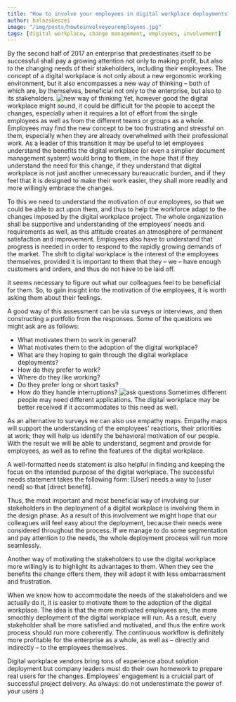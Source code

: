 ```yaml
---
title: "How to involve your employees in digital workplace deployments?"
author: balazskeszei
image: "/img/posts/howtoinvolveyouremployees.jpg"
tags: [digital workplace, change management, employees, involvement]
---
```

By the second half of 2017 an enterprise that predestinates itself to be successful shall pay a growing attention not only to making profit, but also to the changing needs of their stakeholders, including their employees. The concept of a digital workplace is not only about a new ergonomic working environment, but it also encompasses a new way of thinking – both of which are, by themselves, beneficial not only to the enterprise, but also to its stakeholders.
![new way of thinking](img/posts/newwayofthinking.jpg)
Yet, however good the digital workplace might sound, it could be difficult for the people to accept the changes, especially when it requires a lot of effort from the single employees as well as from the different teams or groups as a whole. Employees may find the new concept to be too frustrating and stressful on them, especially when they are already overwhelmed with their professional work. As a leader of this transition it may be useful to let employees understand the benefits the digital workplace (or even a simplier document management system) would bring to them, in the hope that if they understand the need for this change, if they understand that digital workplace is not just another unnecessary bureaucratic burden, and if they feel that it is designed to make their work easier, they shall more readily and more willingly embrace the changes.

To this we need to understand the motivation of our employees, so that we could be able to act upon them, and thus to help the workforce adapt to the changes imposed by the digital workplace project. The whole organization shall be supportive and understanding of the employees’ needs and requirements as well, as this attitude creates an atmosphere of permanent satisfaction and improvement. Employees also have to understand that progress is needed in order to respond to the rapidly growing demands of the market. The shift to digital workplace is the interest of the employees themselves, provided it is important to them that they – we – have enough customers and orders, and thus do not have to be laid off.

It seems necessary to figure out what our colleagues feel to be beneficial for them. So, to gain insight into the motivation of the employees, it is worth asking them about their feelings.

A good way of this assessment can be via surveys or interviews, and then constructing a portfolio from the responses.
Some of the questions we might ask are as follows:
- What motivates them to work in general?
- What motivates them to the adoption of the digital workplace?
- What are they hoping to gain through the digital workplace deployments?
- How do they prefer to work?
- Where do they like working?
- Do they prefer long or short tasks?
- How do they handle interruptions?
![ask questions](img/posts/magnifying-glass.jpg)
Sometimes different people may need different applications. The digital workplace may be better received if it accommodates to this need as well.

As an alternative to surveys we can also use empathy maps. Empathy maps will support the understanding of the employees’ reactions, their priorities at work; they will help us identify the behavioral motivation of our people. With the result we will be able to understand, segment and provide for employees, as well as to refine the features of the digital workplace.

A well-formatted needs statement is also helpful in finding and keeping the focus on the intended purpose of the digital workplace. The successful needs statement takes the following form: [User] needs a way to [user need] so that [direct benefit].

Thus, the most important and most beneficial way of involving our stakeholders in the deployment of a digital workplace is involving them in the design phase. As a result of this involvement we might hope that our colleagues will feel easy about the deployment, because their needs were considered throughout the process. If we manage to do some segmentation and pay attention to the needs, the whole deployment process will run more seamlessly.

Another way of motivating the stakeholders to use the digital workplace more willingly is to highlight its advantages to them. When they see the benefits the change offers them, they will adopt it with less embarrassment and frustration.

When we know how to accommodate the needs of the stakeholders and we actually do it, it is easier to motivate them to the adoption of the digital workplace. The idea is that the more motivated employees are, the more smoothly deployment of the digital workplace will run. As a result, every stakeholder shall be more satisfied and motivated, and thus the entire work process should run more coherently. The continuous workflow is definitely more profitable for the enterprise as a whole, as well as – directly and indirectly – to the employees themselves.

Digital workplace vendors bring tons of experience about solution deployment but company leaders must do their own homework to prepare real users for the changes. Employees’ engagement is a cruicial part of successful project delivery. As always: do not underestimate the power of your users :)
